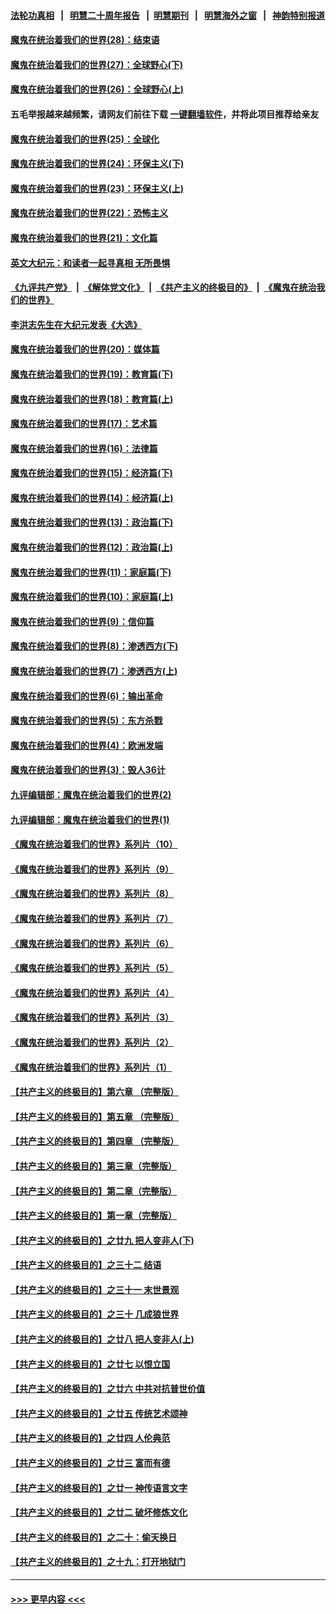 #### [法轮功真相](https://github.com/gfw-breaker/truth/blob/master/README.md?t=0) &nbsp;&nbsp;|&nbsp;&nbsp; [明慧二十周年报告](https://github.com/gfw-breaker/mh-reports/blob/master/README.md?t=0) &nbsp;&nbsp;|&nbsp;&nbsp;[明慧期刊](https://github.com/gfw-breaker/mh-qikan) &nbsp;&nbsp;|&nbsp;&nbsp; [明慧海外之窗](https://github.com/gfw-breaker/mh-news/blob/master/README.md?t=0) &nbsp;&nbsp;|&nbsp;&nbsp; [神韵特别报道](https://github.com/gfw-breaker/mh-news/blob/master/shenyun.md?t=0)
#### [魔鬼在统治着我们的世界(28)：结束语](../pages/nsc422/n10936246.md?t=07052151) 
#### [魔鬼在统治着我们的世界(27)：全球野心(下)](../pages/nsc422/n10928319.md?t=07052151) 
#### [魔鬼在统治着我们的世界(26)：全球野心(上)](../pages/nsc422/n10900318.md?t=07052151) 
#### 五毛举报越来越频繁，请网友们前往下载 [一键翻墙软件](https://github.com/gfw-breaker/ssr-accounts)，并将此项目推荐给亲友
#### [魔鬼在统治着我们的世界(25)：全球化](../pages/nsc422/n10788205.md?t=07052151) 
#### [魔鬼在统治着我们的世界(24)：环保主义(下)](../pages/nsc422/n10695307.md?t=07052151) 
#### [魔鬼在统治着我们的世界(23)：环保主义(上)](../pages/nsc422/n10688613.md?t=07052151) 
#### [魔鬼在统治着我们的世界(22)：恐怖主义](../pages/nsc422/n10614727.md?t=07052151) 
#### [魔鬼在统治着我们的世界(21)：文化篇](../pages/nsc422/n10597706.md?t=07052151) 
#### [英文大纪元：和读者一起寻真相 无所畏惧](../pages/nsc422/n12542027.md?t=07052151) 
#### [《九评共产党》](https://github.com/begood0513/9ping.md/blob/master/README.md) &nbsp;|&nbsp; [《解体党文化》](../../../../jtdwh.md/blob/master/README.md)  &nbsp;|&nbsp; [《共产主义的终极目的》](../../../../gczydzjmd.md/blob/master/README.md) &nbsp;|&nbsp; [《魔鬼在统治我们的世界》](../../../../mgztzwmdsj.md/blob/master/README.md) 
#### [李洪志先生在大纪元发表《大选》](../pages/nsc422/n12534746.md?t=07052151) 
#### [魔鬼在统治着我们的世界(20)：媒体篇](../pages/nsc422/n10586579.md?t=07052151) 
#### [魔鬼在统治着我们的世界(19)：教育篇(下)](../pages/nsc422/n10564808.md?t=07052151) 
#### [魔鬼在统治着我们的世界(18)：教育篇(上)](../pages/nsc422/n10526970.md?t=07052151) 
#### [魔鬼在统治着我们的世界(17)：艺术篇](../pages/nsc422/n10499093.md?t=07052151) 
#### [魔鬼在统治着我们的世界(16)：法律篇](../pages/nsc422/n10485969.md?t=07052151) 
#### [魔鬼在统治着我们的世界(15)：经济篇(下)](../pages/nsc422/n10469975.md?t=07052151) 
#### [魔鬼在统治着我们的世界(14)：经济篇(上)](../pages/nsc422/n10457370.md?t=07052151) 
#### [魔鬼在统治着我们的世界(13)：政治篇(下)](../pages/nsc422/n10448270.md?t=07052151) 
#### [魔鬼在统治着我们的世界(12)：政治篇(上)](../pages/nsc422/n10444576.md?t=07052151) 
#### [魔鬼在统治着我们的世界(11)：家庭篇(下)](../pages/nsc422/n10440961.md?t=07052151) 
#### [魔鬼在统治着我们的世界(10)：家庭篇(上)](../pages/nsc422/n10435448.md?t=07052151) 
#### [魔鬼在统治着我们的世界(9)：信仰篇](../pages/nsc422/n10432159.md?t=07052151) 
#### [魔鬼在统治着我们的世界(8)：渗透西方(下)](../pages/nsc422/n10429603.md?t=07052151) 
#### [魔鬼在统治着我们的世界(7)：渗透西方(上)](../pages/nsc422/n10426013.md?t=07052151) 
#### [魔鬼在统治着我们的世界(6)：输出革命](../pages/nsc422/n10421536.md?t=07052151) 
#### [魔鬼在统治着我们的世界(5)：东方杀戮](../pages/nsc422/n10417707.md?t=07052151) 
#### [魔鬼在统治着我们的世界(4)：欧洲发端](../pages/nsc422/n10414890.md?t=07052151) 
#### [魔鬼在统治着我们的世界(3)：毁人36计](../pages/nsc422/n10411583.md?t=07052151) 
#### [九评编辑部：魔鬼在统治着我们的世界(2)](../pages/nsc422/n10410036.md?t=07052151) 
#### [九评编辑部：魔鬼在统治着我们的世界(1)](../pages/nsc422/n10406825.md?t=07052151) 
#### [《魔鬼在统治着我们的世界》系列片（10）](../pages/nsc422/n12292670.md?t=07052151) 
#### [《魔鬼在统治着我们的世界》系列片（9）](../pages/nsc422/n12290859.md?t=07052151) 
#### [《魔鬼在统治着我们的世界》系列片（8）](../pages/nsc422/n12287445.md?t=07052151) 
#### [《魔鬼在统治着我们的世界》系列片（7）](../pages/nsc422/n12283425.md?t=07052151) 
#### [《魔鬼在统治着我们的世界》系列片（6）](../pages/nsc422/n12282314.md?t=07052151) 
#### [《魔鬼在统治着我们的世界》系列片（5）](../pages/nsc422/n12281419.md?t=07052151) 
#### [《魔鬼在统治着我们的世界》系列片（4）](../pages/nsc422/n12274024.md?t=07052151) 
#### [《魔鬼在统治着我们的世界》系列片（3）](../pages/nsc422/n12271322.md?t=07052151) 
#### [《魔鬼在统治着我们的世界》系列片（2）](../pages/nsc422/n12269049.md?t=07052151) 
#### [《魔鬼在统治着我们的世界》系列片（1）](../pages/nsc422/n12267575.md?t=07052151) 
#### [【共产主义的终极目的】第六章 （完整版）](../pages/nsc422/n11428913.md?t=07052151) 
#### [【共产主义的终极目的】第五章 （完整版）](../pages/nsc422/n11428912.md?t=07052151) 
#### [【共产主义的终极目的】第四章 （完整版）](../pages/nsc422/n11428907.md?t=07052151) 
#### [【共产主义的终极目的】第三章（完整版）](../pages/nsc422/n11428848.md?t=07052151) 
#### [【共产主义的终极目的】第二章（完整版）](../pages/nsc422/n11428831.md?t=07052151) 
#### [【共产主义的终极目的】第一章（完整版）](../pages/nsc422/n11417651.md?t=07052151) 
#### [【共产主义的终极目的】之廿九 把人变非人(下)](../pages/nsc422/n11344140.md?t=07052151) 
#### [【共产主义的终极目的】之三十二 结语](../pages/nsc422/n11360535.md?t=07052151) 
#### [【共产主义的终极目的】之三十一 末世景观](../pages/nsc422/n11351129.md?t=07052151) 
#### [【共产主义的终极目的】之三十 几成狼世界](../pages/nsc422/n11348280.md?t=07052151) 
#### [【共产主义的终极目的】之廿八 把人变非人(上)](../pages/nsc422/n11340492.md?t=07052151) 
#### [【共产主义的终极目的】之廿七 以恨立国](../pages/nsc422/n11336944.md?t=07052151) 
#### [【共产主义的终极目的】之廿六 中共对抗普世价值](../pages/nsc422/n11324785.md?t=07052151) 
#### [【共产主义的终极目的】之廿五 传统艺术颂神](../pages/nsc422/n11296396.md?t=07052151) 
#### [【共产主义的终极目的】之廿四 人伦典范](../pages/nsc422/n11296397.md?t=07052151) 
#### [【共产主义的终极目的】之廿三 富而有德](../pages/nsc422/n11283598.md?t=07052151) 
#### [【共产主义的终极目的】之廿一 神传语言文字](../pages/nsc422/n11263265.md?t=07052151) 
#### [【共产主义的终极目的】之廿二 破坏修炼文化](../pages/nsc422/n11245728.md?t=07052151) 
#### [【共产主义的终极目的】之二十：偷天换日](../pages/nsc422/n11238846.md?t=07052151) 
#### [【共产主义的终极目的】之十九：打开地狱门](../pages/nsc422/n11206376.md?t=07052151) 

----
#### [ >>> 更早内容 <<< ](../indexes/nsc422-earlier.md)
